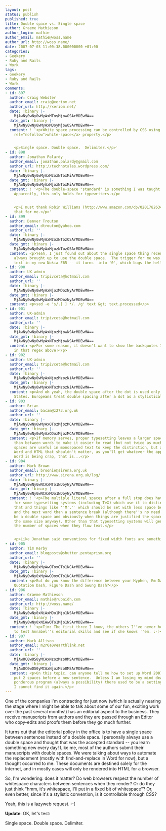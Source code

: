 ```yaml
---
layout: post
status: publish
published: true
title: Double space vs. Single space
author: Graeme Mathieson
author_login: mathie
author_email: mathie@woss.name
author_url: http://woss.name/
date: 2007-07-03 11:00:38.000000000 +01:00
categories:
- Geekery
- Ruby and Rails
- Work
tags:
- Geekery
- Ruby and Rails
- Work
comments:
- id: 897
  author: Craig Webster
  author_email: craig@xeriom.net
  author_url: http://xeriom.net/
  date: !binary |-
    MjAwNy0wNy0wMyAxMToyMjowOSArMDEwMA==
  date_gmt: !binary |-
    MjAwNy0wNy0wMyAxMDoyMjowOSArMDEwMA==
  content: ! '<p>White space processing can be controlled by CSS using the <a href="http://www.w3.org/TR/CSS21/text.html#white-space-prop"
    rel="nofollow">white-space</a> property.</p>


    <p>Single space. Double space.  Delimiter.</p>'
- id: 898
  author: Jonathan Palardy
  author_email: jonathan.palardy@gmail.com
  author_url: http://technotales.wordpress.com/
  date: !binary |-
    MjAwNy0wNy0wMyAxMzozNToxMiArMDEwMA==
  date_gmt: !binary |-
    MjAwNy0wNy0wMyAxMjozNToxMiArMDEwMA==
  content: ! '<p>The double-space "standard" is something I was taught in college.
    Apparently, this only holds for typewriters.</p>


    <p>I must thank Robin Williams (http://www.amazon.com/dp/0201782634/) for clarifying
    that for me.</p>'
- id: 899
  author: Denver Trouton
  author_email: dtrouton@yahoo.com
  author_url: ''
  date: !binary |-
    MjAwNy0wNy0wMyAxMzozNTozOSArMDEwMA==
  date_gmt: !binary |-
    MjAwNy0wNy0wMyAxMjozNTozOSArMDEwMA==
  content: <p>Yeah, I just found out about the single space thing recently.  I was
    always brought up to use the double space.  The trigger for me was the predictive
    text in my new Nokia E65 -- it turns  into '0', which bugs the hell out of me!</p>
- id: 900
  author: UX-admin
  author_email: tripivceta@hotmail.com
  author_url: ''
  date: !binary |-
    MjAwNy0wNy0wMyAxNjozMDozNyArMDEwMA==
  date_gmt: !binary |-
    MjAwNy0wNy0wMyAxNTozMDozNyArMDEwMA==
  content: <p>sed -e 's/.[ ] */. /g' text &gt; text.processed</p>
- id: 901
  author: UX-admin
  author_email: tripivceta@hotmail.com
  author_url: ''
  date: !binary |-
    MjAwNy0wNy0wMyAxNjozMjowNSArMDEwMA==
  date_gmt: !binary |-
    MjAwNy0wNy0wMyAxNTozMjowNSArMDEwMA==
  content: <p>For some reason, it doesn't want to show the backquotes I used for escaping
    in that regex above!</p>
- id: 902
  author: UX-admin
  author_email: tripivceta@hotmail.com
  author_url: ''
  date: !binary |-
    MjAwNy0wNy0wMyAxNjozMzozNiArMDEwMA==
  date_gmt: !binary |-
    MjAwNy0wNy0wMyAxNTozMzozNiArMDEwMA==
  content: <p>And oh yeah, the double space after the dot is used only in the United
    States. Europeans treat double spacing after a dot as a stylistical error.</p>
- id: 903
  author: Brian
  author_email: bacam@z273.org.uk
  author_url: ''
  date: !binary |-
    MjAwNy0wNy0wMyAxOTozMjozMCArMDEwMA==
  date_gmt: !binary |-
    MjAwNy0wNy0wMyAxODozMjozMCArMDEwMA==
  content: <p>If memory serves, proper typesetting leaves a larger space between sentences
    than between words to make it easier to read (but not twice as much).  Double
    spaces are useful in monospaced text to keep the distinction, but as you're using
    Word and HTML that shouldn't matter, as you'll get whatever the application decides.  Unless
    Word is being crap, that is...</p>
- id: 904
  author: Mark Brown
  author_email: broonie@sirena.org.uk
  author_url: http://www.sirena.org.uk/log/
  date: !binary |-
    MjAwNy0wNy0wNCAxMTo1NDoyNyArMDEwMA==
  date_gmt: !binary |-
    MjAwNy0wNy0wNCAxMDo1NDoyNyArMDEwMA==
  content: ! '<p>The multiple literal spaces after a full stop does have special semantics
    for some typesetting systems (including TeX) which use it to distinguish between
    that and things like ''Mr.'' which should be set with less space between the ''.''
    and the next word than a sentence break (although there''s no need for that to
    be a double space and obviously when things are justified the spaces aren''t all
    the same size anyway). Other than that typesetting systems will generally ignore
    the number of spaces when they flow text.</p>


    <p>Like Jonathan said conventions for fixed width fonts are something else again.</p>'
- id: 905
  author: Tim Kerby
  author_email: blogposts@shutter.pentaprism.org
  author_url: ''
  date: !binary |-
    MjAwNy0wNy0xMyAwOToxOTo1NCArMDEwMA==
  date_gmt: !binary |-
    MjAwNy0wNy0xMyAwODoxOTo1NCArMDEwMA==
  content: <p>But do you know the difference between your Hyphen, Em Dash, En Dash,
    Quotation Dash, Figure Dash and Swung Dash?</p>
- id: 906
  author: Graeme Mathieson
  author_email: mathie@rubaidh.com
  author_url: http://woss.name/
  date: !binary |-
    MjAwNy0wNy0xNiAxMDo1Mjo1NSArMDEwMA==
  date_gmt: !binary |-
    MjAwNy0wNy0xNiAwOTo1Mjo1NSArMDEwMA==
  content: ! '<p>Tim: The first three I know, the others I''ve never heard of!  Time
    to test Annabel''s editorial skills and see if she knows ''em. :-)</p>'
- id: 907
  author: Mark Allison
  author_email: m2r6a0@earthlink.net
  author_url: ''
  date: !binary |-
    MjAwOC0wOS0yMCAxNzozMzo0MSArMDEwMA==
  date_gmt: !binary |-
    MjAwOC0wOS0yMCAxNjozMzo0MSArMDEwMA==
  content: <p>On this topic, can anyone tell me how to set up Word 2007 to automatically
    put 2 spaces before a new sentence.  Unless I am losing my mind dealing with this
    ponderous program (always a possibility) there used to be a setting for this but
    I cannot find it again.</p>
---
```

One of the companies I'm contracting for just now (which is actually nearing the stage where I might be able to talk about some of our fun, exciting work over the past several months!) has an editorial aspect to the business.  They receive manuscripts from authors and they are passed through an Editor who copy-edits and proofs them before they go much further.

It turns out that the editorial policy in the office is to have a single space between sentences instead of a double space.  I personally always use a double space and thought that was the accepted standard -- you learn something new every day!  Like me, most of the authors submit their manuscripts with double spaces.  We were talking about ways to automate the replacement (mostly with find-and-replace in Word for now), but a thought occurred to me.  These documents are destined solely for the Internet, and in mostly cases will only be rendered into HTML for a browser.

So, I'm wondering: does it matter?  Do web browsers respect the number of whitespace characters between sentences when they render?  Or do they just think "hmm, it's whitespace, I'll put in a fixed bit of whitespace"?  Or, even better, since it's a stylistic convention, is it controllable through CSS?

Yeah, this is a lazyweb request. :-)

**Update**: OK, let's test:

Single space. Double space.  Delimiter.
